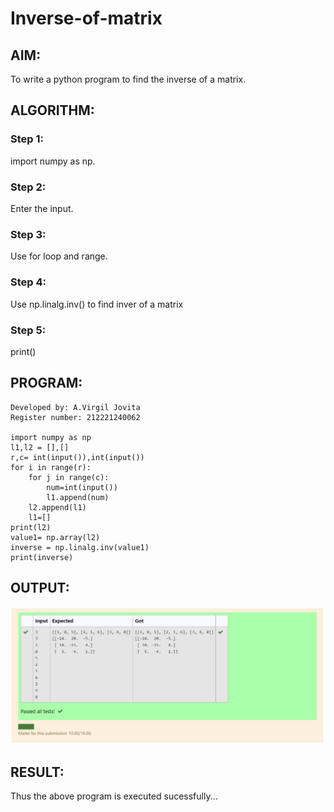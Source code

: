 # Inverse-of-matrix

## AIM:
To write a python program to find the inverse of a matrix.
## ALGORITHM:

### Step 1:
import numpy as np.
### Step 2:
Enter the input.
### Step 3:
Use for loop and range.
### Step 4:
Use np.linalg.inv() to find inver of a matrix
### Step 5:
print()


## PROGRAM:
```
Developed by: A.Virgil Jovita
Register number: 212221240062

import numpy as np
l1,l2 = [],[]
r,c= int(input()),int(input())
for i in range(r):
    for j in range(c):
        num=int(input())
        l1.append(num)
    l2.append(l1)
    l1=[]
print(l2)
value1= np.array(l2)
inverse = np.linalg.inv(value1)
print(inverse)
```

## OUTPUT:
![ezhi](g1.png)

## RESULT:
Thus the above program is executed sucessfully...
